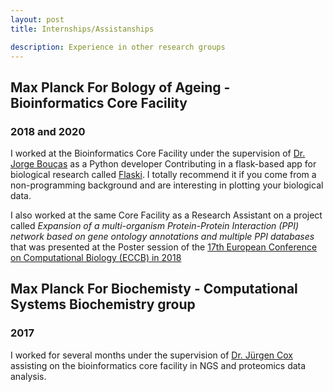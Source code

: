 ```yaml
---
layout: post
title: Internships/Assistanships 

description: Experience in other research groups
---
```


Max Planck For Bology of Ageing - Bioinformatics Core Facility
------------
### 2018 and 2020 ###


I worked at the Bioinformatics Core Facility under the supervision of [Dr. Jorge Bouças](https://www.age.mpg.de/science/core-facilities/bioinformatics/service-leader)
as a Python developer Contributing in a flask-based app for biological research called [Flaski](https://flaski.age.mpg.de).
I totally recommend it if you come from a non-programming background and are interesting in plotting your biological data.

I also worked at the same Core Facility as a Research Assistant on a project
called *Expansion of a multi-organism Protein-Protein Interaction (PPI) network based on gene ontology annotations
and multiple PPI databases* that was presented at the Poster session of the [17th European Conference on Computational Biology (ECCB) in 2018](http://eccb18.org/posters-2/)



Max Planck For Biochemisty - Computational Systems Biochemistry group
------------
### 2017 ###


I worked for several months under the supervision of [Dr. Jürgen Cox](https://www.biochem.mpg.de/cox) assisting on the bioinformatics core facility in NGS and proteomics data analysis.